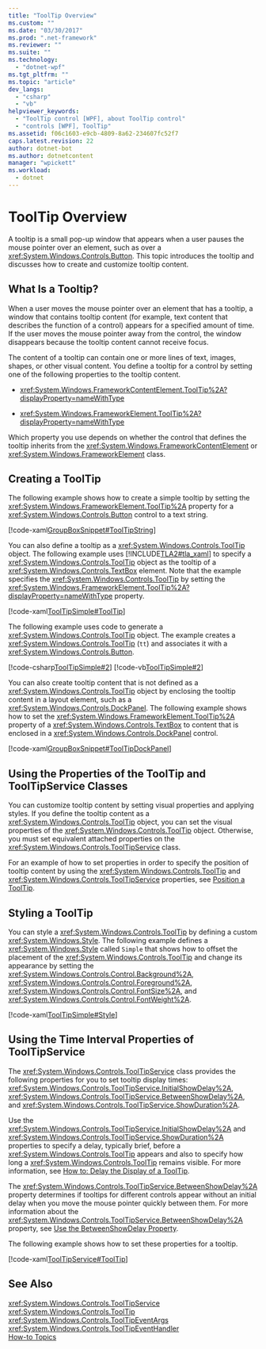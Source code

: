 ```yaml
---
title: "ToolTip Overview"
ms.custom: ""
ms.date: "03/30/2017"
ms.prod: ".net-framework"
ms.reviewer: ""
ms.suite: ""
ms.technology: 
  - "dotnet-wpf"
ms.tgt_pltfrm: ""
ms.topic: "article"
dev_langs: 
  - "csharp"
  - "vb"
helpviewer_keywords: 
  - "ToolTip control [WPF], about ToolTip control"
  - "controls [WPF], ToolTip"
ms.assetid: f06c1603-e9cb-4809-8a62-234607fc52f7
caps.latest.revision: 22
author: dotnet-bot
ms.author: dotnetcontent
manager: "wpickett"
ms.workload: 
  - dotnet
---
```

# ToolTip Overview
A tooltip is a small pop-up window that appears when a user pauses the mouse pointer over an element, such as over a <xref:System.Windows.Controls.Button>. This topic introduces the tooltip and discusses how to create and customize tooltip content.  
  
 
  
<a name="what_is_a_tooltip"></a>   
## What Is a Tooltip?  
 When a user moves the mouse pointer over an element that has a tooltip, a window that contains tooltip content (for example, text content that describes the function of a control) appears for a specified amount of time. If the user moves the mouse pointer away from the control, the window disappears because the tooltip content cannot receive focus.  
  
 The content of a tooltip can contain one or more lines of text, images, shapes, or other visual content. You define a tooltip for a control by setting one of the following properties to the tooltip content.  
  
-   <xref:System.Windows.FrameworkContentElement.ToolTip%2A?displayProperty=nameWithType>  
  
-   <xref:System.Windows.FrameworkElement.ToolTip%2A?displayProperty=nameWithType>  
  
 Which property you use depends on whether the control that defines the tooltip inherits from the <xref:System.Windows.FrameworkContentElement> or <xref:System.Windows.FrameworkElement> class.  
  
<a name="create_tooltip"></a>   
## Creating a ToolTip  
 The following example shows how to create a simple tooltip by setting the <xref:System.Windows.FrameworkElement.ToolTip%2A> property for a <xref:System.Windows.Controls.Button> control to a text string.  
  
 [!code-xaml[GroupBoxSnippet#ToolTipString](../../../../samples/snippets/csharp/VS_Snippets_Wpf/GroupBoxSnippet/CS/Window1.xaml#tooltipstring)]  
  
 You can also define a tooltip as a <xref:System.Windows.Controls.ToolTip> object. The following example uses [!INCLUDE[TLA2#tla_xaml](../../../../includes/tla2sharptla-xaml-md.md)] to specify a <xref:System.Windows.Controls.ToolTip> object as the tooltip of a <xref:System.Windows.Controls.TextBox> element. Note that the example specifies the <xref:System.Windows.Controls.ToolTip> by setting the <xref:System.Windows.FrameworkElement.ToolTip%2A?displayProperty=nameWithType> property.  
  
 [!code-xaml[ToolTipSimple#ToolTip](../../../../samples/snippets/csharp/VS_Snippets_Wpf/ToolTipSimple/CSharp/Pane1.xaml#tooltip)]  
  
 The following example uses code to generate a <xref:System.Windows.Controls.ToolTip> object. The example creates a <xref:System.Windows.Controls.ToolTip> (`tt`) and associates it with a <xref:System.Windows.Controls.Button>.  
  
 [!code-csharp[ToolTipSimple#2](../../../../samples/snippets/csharp/VS_Snippets_Wpf/ToolTipSimple/CSharp/Pane1.xaml.cs#2)]
 [!code-vb[ToolTipSimple#2](../../../../samples/snippets/visualbasic/VS_Snippets_Wpf/ToolTipSimple/VisualBasic/Window1.xaml.vb#2)]  
  
 You can also create tooltip content that is not defined as a <xref:System.Windows.Controls.ToolTip> object by enclosing the tooltip content in a layout element, such as a <xref:System.Windows.Controls.DockPanel>. The following example shows how to set the <xref:System.Windows.FrameworkElement.ToolTip%2A> property of a <xref:System.Windows.Controls.TextBox> to content that is enclosed in a <xref:System.Windows.Controls.DockPanel> control.  
  
 [!code-xaml[GroupBoxSnippet#ToolTipDockPanel](../../../../samples/snippets/csharp/VS_Snippets_Wpf/GroupBoxSnippet/CS/Window1.xaml#tooltipdockpanel)]  
  
<a name="Using_the_ToolTip_and_ToolTipService_Properties"></a>   
## Using the Properties of the ToolTip and ToolTipService Classes  
 You can customize tooltip content by setting visual properties and applying styles. If you define the tooltip content as a <xref:System.Windows.Controls.ToolTip> object, you can set the visual properties of the <xref:System.Windows.Controls.ToolTip> object. Otherwise, you must set equivalent attached properties on the <xref:System.Windows.Controls.ToolTipService> class.  
  
 For an example of how to set properties in order to specify the position of tooltip content by using the <xref:System.Windows.Controls.ToolTip> and <xref:System.Windows.Controls.ToolTipService> properties, see [Position a ToolTip](../../../../docs/framework/wpf/controls/how-to-position-a-tooltip.md).  
  
<a name="StylingToolTip"></a>   
## Styling a ToolTip  
 You can style a <xref:System.Windows.Controls.ToolTip> by defining a custom <xref:System.Windows.Style>. The following example defines a <xref:System.Windows.Style> called `Simple` that shows how to offset the placement of the <xref:System.Windows.Controls.ToolTip> and change its appearance by setting the <xref:System.Windows.Controls.Control.Background%2A>, <xref:System.Windows.Controls.Control.Foreground%2A>, <xref:System.Windows.Controls.Control.FontSize%2A>, and <xref:System.Windows.Controls.Control.FontWeight%2A>.  
  
 [!code-xaml[ToolTipSimple#Style](../../../../samples/snippets/csharp/VS_Snippets_Wpf/ToolTipSimple/CSharp/Pane1.xaml#style)]  
  
<a name="UsingtheToolTipServiceTimeIntervalProperties"></a>   
## Using the Time Interval Properties of ToolTipService  
 The <xref:System.Windows.Controls.ToolTipService> class provides the following properties for you to set tooltip display times: <xref:System.Windows.Controls.ToolTipService.InitialShowDelay%2A>, <xref:System.Windows.Controls.ToolTipService.BetweenShowDelay%2A>, and <xref:System.Windows.Controls.ToolTipService.ShowDuration%2A>.  
  
 Use the <xref:System.Windows.Controls.ToolTipService.InitialShowDelay%2A> and <xref:System.Windows.Controls.ToolTipService.ShowDuration%2A> properties to specify a delay, typically brief, before a <xref:System.Windows.Controls.ToolTip> appears and also to specify how long a <xref:System.Windows.Controls.ToolTip> remains visible. For more information, see [How to: Delay the Display of a ToolTip](http://msdn.microsoft.com/library/618e05ef-f2bf-4a53-a0f4-aacb49918bd7).  
  
 The <xref:System.Windows.Controls.ToolTipService.BetweenShowDelay%2A> property determines if tooltips for different controls appear without an initial delay when you move the mouse pointer quickly between them. For more information about the <xref:System.Windows.Controls.ToolTipService.BetweenShowDelay%2A> property, see [Use the BetweenShowDelay Property](../../../../docs/framework/wpf/controls/how-to-use-the-betweenshowdelay-property.md).  
  
 The following example shows how to set these properties for a tooltip.  
  
 [!code-xaml[ToolTipService#ToolTip](../../../../samples/snippets/csharp/VS_Snippets_Wpf/ToolTipService/CSharp/Pane1.xaml#tooltip)]  
  
## See Also  
 <xref:System.Windows.Controls.ToolTipService>  
 <xref:System.Windows.Controls.ToolTip>  
 <xref:System.Windows.Controls.ToolTipEventArgs>  
 <xref:System.Windows.Controls.ToolTipEventHandler>  
 [How-to Topics](../../../../docs/framework/wpf/controls/tooltip-how-to-topics.md)
